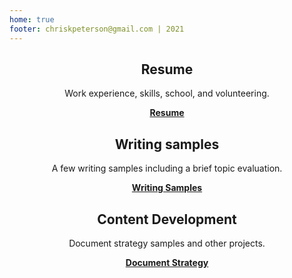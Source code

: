 ```yaml
---
home: true
footer: chriskpeterson@gmail.com | 2021
---
```

<div style="text-align: center">
  <Bit/>
</div>

<div class="features">

  <div class="feature" style="text-align: center;">
    <h2>Resume</h2>
    <p>Work experience, skills, school, and volunteering.</p>
    <b><a href="resume.html" style="text-decoration: underline;">Resume</a></b>
  </div>

  <div class="feature" style="text-align: center;">
    <h2>Writing samples</h2>
    <p>A few writing samples including a brief topic evaluation.</p>
    <b><a href="writingsamples.html" style="text-decoration: underline;">Writing Samples</a></b>
  </div>

  <div class="feature" style="text-align: center;">
    <h2>Content Development</h2>
    <p>Document strategy samples and other projects.</p>
    <b><a href="case-studies.html" style="text-decoration: underline;">Document Strategy</a></b>
  </div>

</div>

</div>
